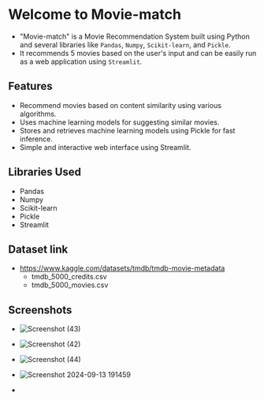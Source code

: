 # Welcome to Movie-match

- "Movie-match" is a Movie Recommendation System built using Python and several libraries like `Pandas`, `Numpy`, `Scikit-learn`, and `Pickle`.
- It recommends 5 movies based on the user's input and can be easily run as a web application using `Streamlit`.

## Features

- Recommend movies based on content similarity using various algorithms.
- Uses machine learning models for suggesting similar movies.
- Stores and retrieves machine learning models using Pickle for fast inference.
- Simple and interactive web interface using Streamlit.
  
## Libraries Used

- Pandas
- Numpy
- Scikit-learn
- Pickle
- Streamlit

## Dataset link

- https://www.kaggle.com/datasets/tmdb/tmdb-movie-metadata
  - tmdb_5000_credits.csv
  - tmdb_5000_movies.csv


## Screenshots
-  ![Screenshot (43)](https://github.com/user-attachments/assets/1a59dc33-2fce-4afe-9ddc-02c135b2377f)

-  ![Screenshot (42)](https://github.com/user-attachments/assets/7bb62e3c-d5cb-41bf-b968-cef300ad7e0b)

-  ![Screenshot (44)](https://github.com/user-attachments/assets/e26ff26f-dbae-4ab2-8caa-77d528ad06cb)

-  ![Screenshot 2024-09-13 191459](https://github.com/user-attachments/assets/f7c22bb4-5676-4cbb-a9e0-e477653cb114)





-  
